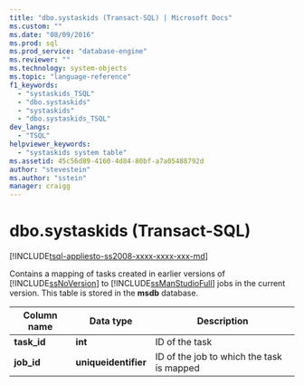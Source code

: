 ```yaml
---
title: "dbo.systaskids (Transact-SQL) | Microsoft Docs"
ms.custom: ""
ms.date: "08/09/2016"
ms.prod: sql
ms.prod_service: "database-engine"
ms.reviewer: ""
ms.technology: system-objects
ms.topic: "language-reference"
f1_keywords: 
  - "systaskids_TSQL"
  - "dbo.systaskids"
  - "systaskids"
  - "dbo.systaskids_TSQL"
dev_langs: 
  - "TSQL"
helpviewer_keywords: 
  - "systaskids system table"
ms.assetid: 45c56d89-4160-4d84-80bf-a7a05488792d
author: "stevestein"
ms.author: "sstein"
manager: craigg
---
```

# dbo.systaskids (Transact-SQL)
[!INCLUDE[tsql-appliesto-ss2008-xxxx-xxxx-xxx-md](../../includes/tsql-appliesto-ss2008-xxxx-xxxx-xxx-md.md)]

  Contains a mapping of tasks created in earlier versions of [!INCLUDE[ssNoVersion](../../includes/ssnoversion-md.md)] to [!INCLUDE[ssManStudioFull](../../includes/ssmanstudiofull-md.md)] jobs in the current version. This table is stored in the **msdb** database.  
  
  
|Column name|Data type|Description|  
|-----------------|---------------|-----------------|  
|**task_id**|**int**|ID of the task|  
|**job_id**|**uniqueidentifier**|ID of the job to which the task is mapped|  
  
  
